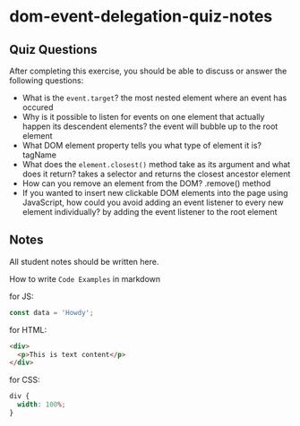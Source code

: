 # dom-event-delegation-quiz-notes

## Quiz Questions

After completing this exercise, you should be able to discuss or answer the following questions:

- What is the `event.target`?
  the most nested element where an event has occured
- Why is it possible to listen for events on one element that actually happen its descendent elements?
  the event will bubble up to the root element
- What DOM element property tells you what type of element it is?
  tagName
- What does the `element.closest()` method take as its argument and what does it return?
  takes a selector and returns the closest ancestor element
- How can you remove an element from the DOM?
  .remove() method
- If you wanted to insert new clickable DOM elements into the page using JavaScript, how could you avoid adding an event listener to every new element individually?
  by adding the event listener to the root element

## Notes

All student notes should be written here.

How to write `Code Examples` in markdown

for JS:

```javascript
const data = 'Howdy';
```

for HTML:

```html
<div>
  <p>This is text content</p>
</div>
```

for CSS:

```css
div {
  width: 100%;
}
```
